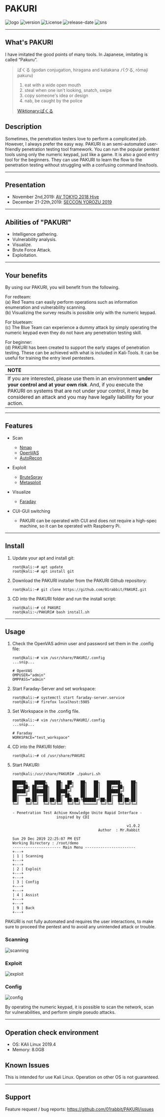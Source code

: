 # PAKURI

![logo](https://user-images.githubusercontent.com/16553787/70399114-c4db9c80-1a64-11ea-8d8e-5cf2f4f43ee0.png)
![version](https://img.shields.io/github/v/tag/01rabbit/PAKURI?label=Version)
![License](https://img.shields.io/github/license/01rabbit/PAKURI)
![release-date](https://img.shields.io/github/release-date/01rabbit/PAKURI)
![sns](https://img.shields.io/twitter/follow/PAKURI9?label=PAKURI&style=social)

---

## What's PAKURI

I have imitated the good points of many tools.  In Japanese, imitating is called “Pakuru”.
> ぱくる (godan conjugation, hiragana and katakana パクる, rōmaji pakuru)
>
> 1. eat with a wide open mouth
> 2. steal when one isn't looking, snatch, swipe  
> 3. copy someone's idea or design  
> 4. nab, be caught by the police  
>
> [Wiktionary:ぱくる](https://en.wiktionary.org/wiki/%E3%81%B1%E3%81%8F%E3%82%8B "ぱくる")

## Description

Sometimes, the penetration testers love to perform a complicated job. However, I always prefer the easy way. PAKURI is an semi-automated user-friendly penetration testing tool framework. You can run the popular pentest tools using only the numeric keypad, just like a game. It is also a good entry tool for the beginners. They can use PAKURI to learn the flow to the penetration testing without struggling with a confusing command line/tools.

---

## Presentation

* November 2nd,2019: [AV TOKYO 2018 Hive](http://ja.avtokyo.org/avtokyo2019/event)
* December 21-22th,2019: [SECCON YOROZU 2019](https://www.seccon.jp/2019/akihabara/)

---

## Abilities of "PAKURI"

* Intelligence gathering.
* Vulnerability analysis.
* Visualize.
* Brute Force Attack.
* Exploitation.

---

## Your benefits

By using our PAKURI, you will benefit from the following.  

For redteam:  
  (a) Red Teams can easily perform operations such as information enumeration and vulnerability scanning.  
  (b) Visualizing the survey results is possible only with the numeric keypad.

For blueteam:  
  (c) The Blue Team can experience a dummy attack by simply operating the numeric keypad even they do not have any penetration testing skill.  

For beginner:  
  (d) PAKURI has been created to support the early stages of penetration testing. These can be achieved with what is included in Kali-Tools. It can be useful for training the entry level pentesters.

|**NOTE**  |
|:----------------|
|If you are interested, please use them in an environment **under your control and at your own risk**. And, if you execute the PAKURI on systems that are not under your control, it may be considered an attack and you may have legally liabillity for your action.|

---

## Features

* Scan
  * [Nmap](https://tools.kali.org/information-gathering/nmap)
  * [OpenVAS](https://tools.kali.org/vulnerability-analysis/openvas)
  * [AutoRecon](https://github.com/Tib3rius/AutoRecon.git)

* Exploit
  * [BruteSpray](https://tools.kali.org/password-attacks/brutespray)
  * [Metasploit](https://tools.kali.org/exploitation-tools/metasploit-framework)
* Visualize
  * [Faraday](https://github.com/infobyte/faraday.git)
* CUI-GUI switching
  * PAKURI can be operated with CUI and does not require a high-spec machine, so it can be operated with Raspberry Pi.

---

## Install

1. Update your apt and install git:  

    ```shell
    root@kali:~# apt update
    root@kali:~# apt install git
    ```

2. Download the PAKURI installer from the PAKURI Github repository:

    ```shell
    root@kali:~# git clone https://github.com/01rabbit/PAKURI.git
    ```

3. CD into the PAKURI folder and run the install script:

    ```shell
    root@kali:~# cd PAKURI  
    root@kali:~/PAKURI# bash install.sh
    ```

---

## Usage

1. Check the OpenVAS admin user and password set them in the .config file:

    ```shell
    root@kali:~# vim /usr/share/PAKURI/.config
    ...snip...

    # OpenVAS
    OMPUSER="admin"
    OMPPASS="admin"
    ```

2. Start Faraday-Server and set workspace:

    ```shell
    root@kali:~# systemctl start faraday-server.service  
    root@kali:~# firefox localhost:5985
    ```

3. Set Workspace in the .config file.

    ```shell
    root@kali:~# vim /usr/share/PAKURI/.config
    ...snip...

    # Faraday
    WORKSPACE="test_workspace"
    ```

4. CD into the PAKURI folder:

    ```shell
    root@kali:~# cd /usr/share/PAKURI
    ```

5. Start PAKURI:

    ```shell
    root@kali:/usr/share/PAKURI# ./pakuri.sh

    ██████╗   █████╗    ██╗  ██╗   ██╗   ██╗   ██████╗    ██╗
    ██╔══██╗ ██╔══██╗   ██║ ██╔╝   ██║   ██║   ██╔══██╗   ██║
    ██████╔╝ ███████║   █████╔╝    ██║   ██║   ██████╔╝   ██║
    ██╔═══╝  ██╔══██║   ██╔═██╗    ██║   ██║   ██╔══██╗   ██║
    ██║   ██╗██║  ██║██╗██║  ██╗██╗╚██████╔╝██╗██║  ██║██╗██║
    ╚═╝   ╚═╝╚═╝  ╚═╝╚═╝╚═╝  ╚═╝╚═╝ ╚═════╝ ╚═╝╚═╝  ╚═╝╚═╝╚═╝

    - Penetration Test Achive Knowledge Unite Rapid Interface -
                        inspired by CDI

                                                        v1.0.2
                                           Author  : Mr.Rabbit

    Sun 29 Dec 2019 22:25:07 PM EST
    Working Directory : /root/demo
    ---------------------- Main Menu -----------------------
    +---+
    | 1 | Scanning
    +---+
    +---+
    | 2 | Exploit
    +---+
    +---+
    | 3 | Config
    +---+
    +---+
    | 4 | Assist
    +---+
    +---+
    | 9 | Back
    +---+
    ```

PAKURI is not fully automated and requires the user interactions, to make sure to proceed the pentest and to avoid any unintended attack or trouble.

### Scanning

![scanning](https://user-images.githubusercontent.com/16553787/71568958-dc132480-2b0e-11ea-97b0-13989b045ce2.png)

### Exploit

![exploit](https://user-images.githubusercontent.com/16553787/71568975-0238c480-2b0f-11ea-9092-010b78e34bd1.png)

### Config

![config](https://user-images.githubusercontent.com/16553787/71568995-1ed4fc80-2b0f-11ea-9afe-315a055b8a76.png)

By operating the numeric keypad, it is possible to scan the network, scan for vulnerabilities, and perform simple pseudo attacks.

---

## Operation check environment

* OS: KAli Linux 2019.4
* Memory: 8.0GB

## Known Issues

This is intended for use Kali Linux. Operation on other OS is not guaranteed.

---

## Support

Feature request / bug reports: <https://github.com/01rabbit/PAKURI/issues>
